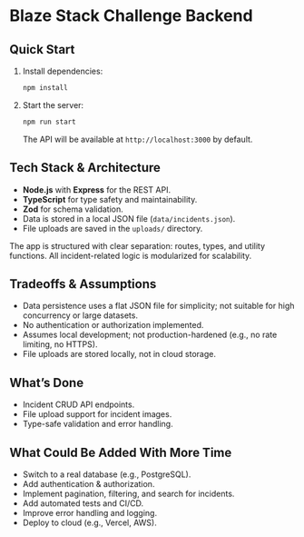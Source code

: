 # Blaze Stack Challenge Backend

## Quick Start

1. Install dependencies:
   ```bash
   npm install
   ```
2. Start the server:
   ```bash
   npm run start
   ```
   The API will be available at `http://localhost:3000` by default.

## Tech Stack & Architecture

- **Node.js** with **Express** for the REST API.
- **TypeScript** for type safety and maintainability.
- **Zod** for schema validation.
- Data is stored in a local JSON file (`data/incidents.json`).
- File uploads are saved in the `uploads/` directory.

The app is structured with clear separation: routes, types, and utility functions. All incident-related logic is modularized for scalability.

## Tradeoffs & Assumptions

- Data persistence uses a flat JSON file for simplicity; not suitable for high concurrency or large datasets.
- No authentication or authorization implemented.
- Assumes local development; not production-hardened (e.g., no rate limiting, no HTTPS).
- File uploads are stored locally, not in cloud storage.

## What’s Done

- Incident CRUD API endpoints.
- File upload support for incident images.
- Type-safe validation and error handling.

## What Could Be Added With More Time

- Switch to a real database (e.g., PostgreSQL).
- Add authentication & authorization.
- Implement pagination, filtering, and search for incidents.
- Add automated tests and CI/CD.
- Improve error handling and logging.
- Deploy to cloud (e.g., Vercel, AWS).
